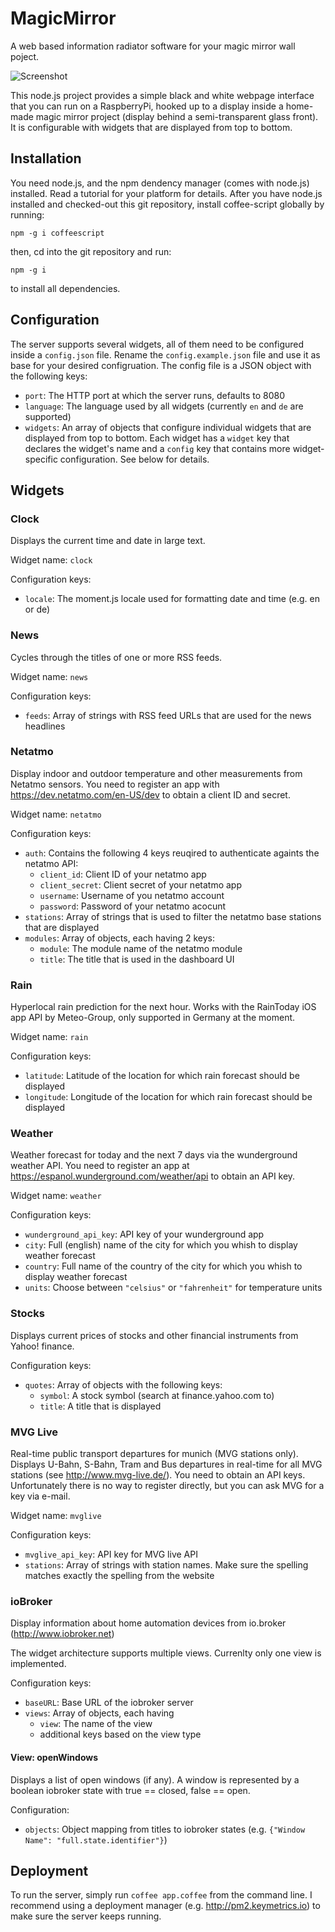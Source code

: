 # MagicMirror

A web based information radiator software for your magic mirror wall poject.

![Screenshot](https://raw.github.com/arrizer/MagicMirror/master/screenshot.png)

This node.js project provides a simple black and white webpage interface that you can run on a RaspberryPi, hooked up to a display inside a home-made magic mirror project (display behind a semi-transparent glass front). It is configurable with widgets that are displayed from top to bottom.

## Installation

You need node.js, and the npm dendency manager (comes with node.js) installed. Read a tutorial for your platform for details. After you have node.js installed and checked-out this git repository, install coffee-script globally by running:

`npm -g i coffeescript`

then, cd into the git repository and run:

`npm -g i`

to install all dependencies.

## Configuration

The server supports several widgets, all of them need to be configured inside a `config.json` file. Rename the `config.example.json` file and use it as base for your desired configruation. The config file is a JSON object with the following keys:

- `port`: The HTTP port at which the server runs, defaults to 8080
- `language`: The language used by all widgets (currently `en` and `de` are supported)
- `widgets`: An array of objects that configure individual widgets that are displayed from top to bottom. Each widget has a `widget` key that declares the widget's name and a `config` key that contains more widget-specific configuration. See below for details.

## Widgets

### Clock

Displays the current time and date in large text.

Widget name: `clock`

Configuration keys:

- `locale`: The moment.js locale used for formatting date and time (e.g. en or de)

### News

Cycles through the titles of one or more RSS feeds.

Widget name: `news`

Configuration keys:

- `feeds`: Array of strings with RSS feed URLs that are used for the news headlines

### Netatmo

Display indoor and outdoor temperature and other measurements from Netatmo sensors. You need to register an app with https://dev.netatmo.com/en-US/dev to obtain a client ID and secret.

Widget name: `netatmo`

Configuration keys:

- `auth`: Contains the following 4 keys reuqired to authenticate againts the netatmo API:
    - `client_id`: Client ID of your netatmo app
    - `client_secret`: Client secret of your netatmo app
    - `username`: Username of you netatmo account
    - `password`: Password of your netatmo acocunt
- `stations`: Array of strings that is used to filter the netatmo base stations that are displayed
- `modules`: Array of objects, each having 2 keys:
	- `module`: The module name of the netatmo module
	- `title`: The title that is used in the dashboard UI

### Rain

Hyperlocal rain prediction for the next hour. Works with the RainToday iOS app API by Meteo-Group, only supported in Germany at the moment.

Widget name: `rain`

Configuration keys:

- `latitude`: Latitude of the location for which rain forecast should be displayed
- `longitude`: Longitude of the location for which rain forecast should be displayed

### Weather

Weather forecast for today and the next 7 days via the wunderground weather API. You need to register an app at https://espanol.wunderground.com/weather/api to obtain an API key.

Widget name: `weather`

Configuration keys:

- `wunderground_api_key`: API key of your wunderground app
- `city`: Full (english) name of the city for which you whish to display weather forecast
- `country`: Full name of the country of the city for which you whish to display weather forecast
- `units`: Choose between `"celsius"` or `"fahrenheit"` for temperature units

### Stocks

Displays current prices of stocks and other financial instruments from Yahoo! finance.

Configuration keys:

- `quotes`: Array of objects with the following keys:
  - `symbol`: A stock symbol (search at finance.yahoo.com to)
  - `title`: A title that is displayed 

### MVG Live

Real-time public transport departures for munich (MVG stations only). Displays U-Bahn, S-Bahn, Tram and Bus departures in real-time for all MVG stations (see http://www.mvg-live.de/). You need to obtain an API keys. Unfortunately there is no way to register directly, but you can ask MVG for a key via e-mail.

Widget name: `mvglive`

Configuration keys:

- `mvglive_api_key`: API key for MVG live API
- `stations`: Array of strings with station names. Make sure the spelling matches exactly the spelling from the website

### ioBroker

Display information about home automation devices from io.broker (http://www.iobroker.net)

The widget architecture supports multiple views. Currenlty only one view is implemented.

Configuration keys:

- `baseURL`: Base URL of the iobroker server
- `views`: Array of objects, each having
   - `view`: The name of the view
   - additional keys based on the view type

#### View: openWindows

Displays a list of open windows (if any). A window is represented by a boolean  iobroker state with true == closed, false == open.

Configuration: 

- `objects`: Object mapping from titles to iobroker states (e.g. `{"Window Name": "full.state.identifier"}`)


## Deployment

To run the server, simply run `coffee app.coffee` from the command line. I recommend using a deployment manager (e.g. http://pm2.keymetrics.io) to make sure the server keeps running.